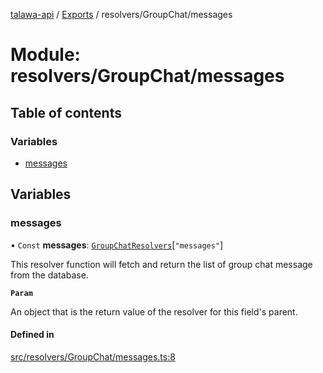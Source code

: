 [talawa-api](../README.md) / [Exports](../modules.md) / resolvers/GroupChat/messages

# Module: resolvers/GroupChat/messages

## Table of contents

### Variables

- [messages](resolvers_GroupChat_messages.md#messages)

## Variables

### messages

• `Const` **messages**: [`GroupChatResolvers`](types_generatedGraphQLTypes.md#groupchatresolvers)[``"messages"``]

This resolver function will fetch and return the list of group chat message from the database.

**`Param`**

An object that is the return value of the resolver for this field's parent.

#### Defined in

[src/resolvers/GroupChat/messages.ts:8](https://github.com/PalisadoesFoundation/talawa-api/blob/66970ab/src/resolvers/GroupChat/messages.ts#L8)
